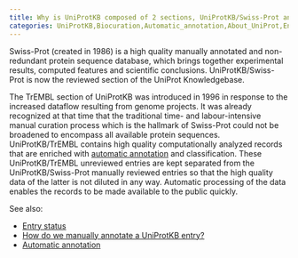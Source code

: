 ```yaml
---
title: Why is UniProtKB composed of 2 sections, UniProtKB/Swiss-Prot and UniProtKB/TrEMBL?
categories: UniProtKB,Biocuration,Automatic_annotation,About_UniProt,Entry_information,faq
---
```


Swiss-Prot (created in 1986) is a high quality manually annotated and non-redundant protein sequence database, which brings together experimental results, computed features and scientific conclusions. UniProtKB/Swiss-Prot is now the reviewed section of the UniProt Knowledgebase.

The TrEMBL section of UniProtKB was introduced in 1996 in response to the increased dataflow resulting from genome projects. It was already recognized at that time that the traditional time- and labour-intensive manual curation process which is the hallmark of Swiss-Prot could not be broadened to encompass all available protein sequences. UniProtKB/TrEMBL contains high quality computationally analyzed records that are enriched with [automatic annotation](http://www.uniprot.org/help/automatic%5Fannotation) and classification. These UniProtKB/TrEMBL unreviewed entries are kept separated from the UniProtKB/Swiss-Prot manually reviewed entries so that the high quality data of the latter is not diluted in any way. Automatic processing of the data enables the records to be made available to the public quickly.

See also:

-   [Entry status](https://www.uniprot.org/help/entry%5Fstatus)
-   [How do we manually annotate a UniProtKB entry?](http://www.uniprot.org/help/manual%5Fcuration)
-   [Automatic annotation](http://www.uniprot.org/help/automatic%5Fannotation)
